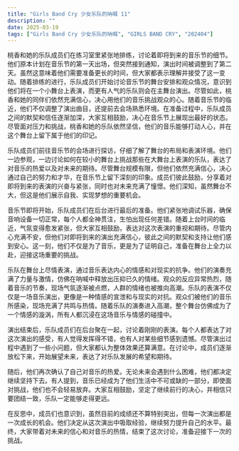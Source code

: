 ```yaml
---
title: "Girls Band Cry 少女乐队的呐喊 11"
description: ""
date: 2025-03-19
tags: ["Girls Band Cry 少女乐队的呐喊", "GIRLS BAND CRY", "202404"]
---
```


桃香和她的乐队成员们在练习室里紧张地排练，讨论着即将到来的音乐节的细节。他们原本计划在音乐节的第一天出场，但突然接到通知，演出时间被调整到了第二天。虽然这意味着他们需要准备更长的时间，但大家都表示理解并接受了这一变动。随着排练的进行，乐队成员们开始讨论音乐节的舞台安排和观众情况，意识到他们将在一个小舞台上表演，而更有人气的乐队则会在主舞台演出。尽管如此，桃香和她的同伴们依然充满信心，决心用他们的音乐挑战观众的心。随着音乐节的临近，他们不仅调整了演出曲目，还提前去会场熟悉环境。在准备过程中，乐队成员之间的默契和信任逐渐加深，大家互相鼓励，决心在音乐节上展现出最好的状态。尽管面对压力和挑战，桃香和她的乐队依然坚信，他们的音乐能够打动人心，并在这个舞台上留下属于他们的印记。

乐队成员们前往音乐节的会场进行探访，仔细了解了舞台的布局和表演环境。他们一边参观，一边讨论如何在较小的舞台上挑战那些在大舞台上表演的乐队，表达了对音乐的热爱以及对未来的期待。尽管舞台规模有限，但他们依然充满信心，决心通过自己的努力和才华，在音乐节上留下深刻的印象。成员们彼此鼓励，分享着对即将到来的表演的兴奋与紧张，同时也对未来充满了憧憬。他们深知，虽然舞台不大，但这是他们展示自我、实现梦想的重要机会。

音乐节即将开始，乐队成员们在后台进行最后的准备。他们紧张地调试乐器，确保音响设备一切正常，每个人都全神贯注，生怕出现任何差错。随着上台时间的临近，气氛变得愈发紧张，但大家互相鼓励，表达对这次表演的重视和期待。尽管内心充满不安，但他们对即将到来的演出充满信心，彼此之间的默契和支持让他们感到安心。这一刻，他们不仅是为了音乐，更是为了证明自己，准备在舞台上全力以赴，迎接这场重要的挑战。

乐队在舞台上尽情表演，通过音乐表达内心的情感和对现实的抗争。他们的演奏充满了力量与激情，仿佛在呐喊中释放出压抑已久的情绪。观众的反应异常热烈，随着音乐的节奏，现场气氛逐渐被点燃，人群的情绪也被推向高潮。乐队的表演不仅仅是一场音乐演出，更像是一种情感的宣泄和与现实的对抗。观众们被他们的音乐所感染，现场充满了共鸣与热情。随着乐队的演奏进入高潮，整个舞台仿佛成为了一个情感的漩涡，所有人都沉浸在这场音乐与情感的碰撞中。

演出结束后，乐队成员们在后台聚在一起，讨论着刚刚的表演。每个人都表达了对这次演出的感受，有人觉得发挥得不错，也有人对某些细节感到遗憾。尽管演出过程中遇到了一些小问题，但大家都认为整体效果还算满意。在讨论中，成员们逐渐放松下来，开始展望未来，表达了对乐队发展的希望和期待。

随后，他们再次确认了自己对音乐的热爱。无论未来会遇到什么困难，他们都决定继续坚持下去。有人提到，音乐已经成为了他们生活中不可或缺的一部分，即使面对挑战，他们也不会轻易放弃。大家互相鼓励，坚定了继续前行的决心，并相信只要团结一致，乐队一定能够走得更远。

在反思中，成员们也意识到，虽然目前的成绩还不算特别突出，但每一次演出都是一次成长的机会。他们决定从这次演出中吸取经验，继续努力提升自己的水平。最终，大家带着对未来的信心和对音乐的热情，结束了这次讨论，准备迎接下一次的挑战。